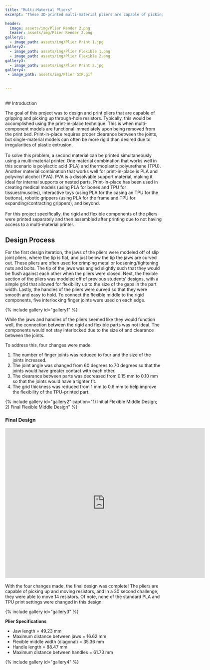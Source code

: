 ```yaml
---
title: "Multi-Material Pliers"
excerpt: "These 3D-printed multi-material pliers are capable of picking up and moving objects as small as resistors."

header:
  image: assets/img/Plier Render 2.png
  teaser: assets/img/Plier Render 2.png
gallery1:
  - image_path: assets/img/Plier Print 1.jpg
gallery2:
  - image_path: assets/img/Plier Flexible 1.png
  - image_path: assets/img/Plier Flexible 2.png
gallery3: 
  - image_path: assets/img/Plier Print 2.jpg
gallery4: 
 - image_path: assets/img/Plier GIF.gif

   
---
```

<br>
## Introduction

The goal of this project was to design and print pliers that are capable of gripping and picking up through-hole resistors. Typically, this would be accomplished using the print-in-place technique. This is when multi-component models are functional immediately upon being removed from the print bed. Print-in-place requires proper clearance between the joints, but single-material models can often be more rigid than desired due to irregularities of plastic extrusion. <br><br>
To solve this problem, a second material can be printed simultaneously using a multi-material printer. One material combination that works well in this scenario is polylactic acid (PLA) and thermoplastic polyurethane (TPU). Another material combination that works well for print-in-place is PLA and polyvinyl alcohol (PVA). PVA is a dissolvable support material, making it ideal for internal supports or nested parts. Print-in-place has been used in creating medical models (using PLA for bones and TPU for tissues/muscles), interactive toys (using PLA for the casing an TPU for the buttons), robotic grippers (using PLA for the frame and TPU for expanding/contracting grippers), and beyond. <br><br>
For this project specifically, the rigid and flexible components of the pliers were printed separately and then assembled after printing due to not having access to a multi-material printer.

## Design Process

For the first design iteration, the jaws of the pliers were modeled off of slip joint pliers, where the tip is flat, and just below the tip the jaws are curved out. These pliers are often used for crimping metal or loosening/tightening nuts and bolts. The tip of the jaws was angled slightly such that they would be flush against each other when the pliers were closed. Next, the flexible section of the pliers was modeled off of previous students’ designs, with a simple grid that allowed for flexibility up to the size of the gaps in the part width. Lastly, the handles of the pliers were curved so that they were smooth and easy to hold. To connect the flexible middle to the rigid components, five interlocking finger joints were used on each edge. <br>

{% include gallery id="gallery1" %}

While the jaws and handles of the pliers seemed like they would function well, the connection between the rigid and flexible parts was not ideal. The components would not stay interlocked due to the size of and clearance between the joints. <br>

To address this, four changes were made: 
1. The number of finger joints was reduced to four and the size of the joints increased. 
2. The joint angle was changed from 60 degrees to 70 degrees so that the joints would have greater contact with each other. 
3. The clearance between parts was decreased from 0.15 mm to 0.10 mm so that the joints would have a tighter fit.
4. The grid thickness was reduced from 1 mm to 0.6 mm to help improve the flexibility of the TPU-printed part.

{% include gallery id="gallery2" caption="1) Initial Flexible Middle Design; 2) Final Flexible Middle Design" %}

### Final Design <br>
<iframe src="https://vanderbilt643.autodesk360.com/shares/public/SH286ddQT78850c0d8a4cd3be0f6b01248d7?mode=embed" width="640" height="480" allowfullscreen="true" webkitallowfullscreen="true" mozallowfullscreen="true"  frameborder="0"></iframe>
<br><br>
With the four changes made, the final design was complete! The pliers are capable of picking up and moving resistors, and in a 30 second challenge, they were able to move 14 resistors. Of note, none of the standard PLA and TPU print settings were changed in this design.<br>

{% include gallery id="gallery3" %}

**Plier Specifications**
* Jaw length = 49.23 mm
* Maximum distance between jaws = 16.62 mm
* Flexible middle width (diagonal) = 35.36 mm
* Handle length = 88.47 mm
* Maximum distance between handles = 61.73 mm

{% include gallery id="gallery4" %}
